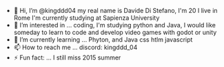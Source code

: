 - 👋 Hi, I’m @kingddd04 my real name is Davide Di Stefano, I'm 20 I live in Rome I'm currently studying at Sapienza University 
- 👀 I’m interested in ... coding, I'm studying python and Java, I would like someday to learn to code and develop video games with godot or unity
- 🌱 I’m currently learning ... Phyton, and Java css htlm javascript
- 📫 How to reach me ... discord: kingddd_04
- ⚡ Fun fact: ... I still miss 2015 summer 

<!---
kingddd04/kingddd04 is a ✨ special ✨ repository because its `README.md` (this file) appears on your GitHub profile.
You can click the Preview link to take a look at your changes.
--->
